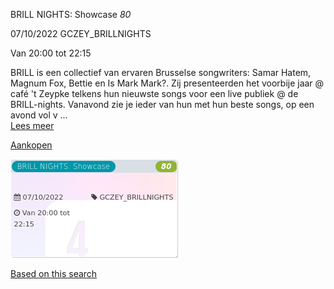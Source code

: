 BRILL NIGHTS: Showcase *80*

  
07/10/2022 GCZEY\_BRILLNIGHTS  

Van 20:00 tot 22:15

  

  

BRILL is een collectief van ervaren Brusselse songwriters: Samar Hatem, Magnum Fox, Bettie en Is Mark Mark?. Zij presenteerden het voorbije jaar @ café 't Zeypke telkens hun nieuwste songs voor een live publiek @ de BRILL-nights. Vanavond zie je ieder van hun met hun beste songs, op een avond vol v ...  
[Lees meer](https://tickets.vgc.be/activity/subscribe/GCZEY_BRILLNIGHTS)

[Aankopen](https://tickets.vgc.be/ticketingActivity/subscribe/GCZEY_BRILLNIGHTS)

![](82605.png)

[Based on this search](https://tickets.vgc.be/activity/index?&vrijeplaatsen=1&Age%5B%5D=4%2C6&entity=276)